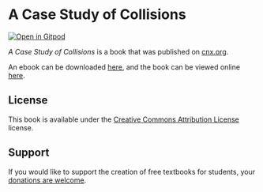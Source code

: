 # A Case Study of Collisions

[![Open in Gitpod](https://gitpod.io/button/open-in-gitpod.svg)](https://gitpod.io/from-referrer/)

_A Case Study of Collisions_ is a book that was published on [cnx.org](https://cnx.org/).

An ebook can be downloaded [here](https://github.com/cnx-user-books/cnxbook-a-case-study-of-collisions/releases/latest), and the book can be viewed online [here](https://github.com/cnx-user-books/cnxbook-a-case-study-of-collisions/releases/latest).

## License
This book is available under the [Creative Commons Attribution License](./LICENSE) license.

## Support
If you would like to support the creation of free textbooks for students, your [donations are welcome](https://riceconnect.rice.edu/donation/support-openstax-banner).
